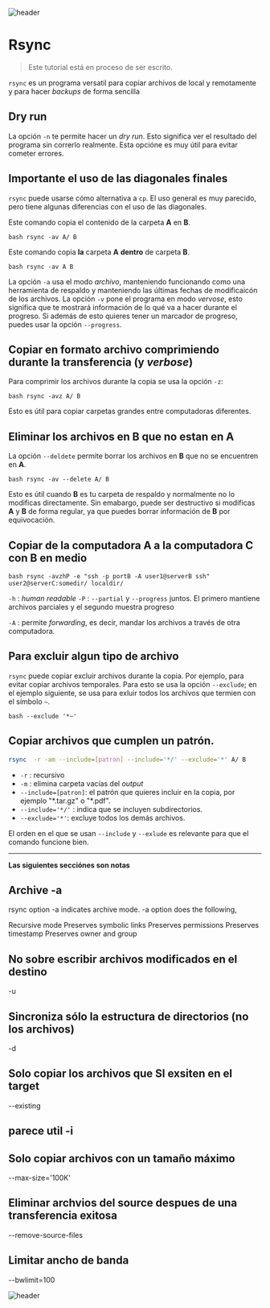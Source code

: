 
![header](/Tutoriales-IFC/assets/header.png)







# Rsync

> Este tutorial está en proceso de ser escrito.

`rsync` es un programa versatil para copiar archivos de local y remotamente y
para hacer *backups* de forma sencilla

## Dry run

La opción `-n` te permite hacer un *dry run*. Esto significa ver el resultado
del programa sin correrlo realmente. Esta opcióne es muy útil para evitar
cometer errores.

## Importante el uso de las diagonales finales

`rsync` puede usarse cómo alternativa a `cp`. El uso general es muy parecido,
pero tiene algunas diferencias con el uso de las diagonales.

Este comando copia el contenido de la carpeta **A** en **B**.

``bash
rsync -av A/ B
``

Este comando copia **la** carpeta **A** **dentro** de carpeta **B**.

``bash
rsync -av A B
``

La opción `-a` usa el modo *archivo*, manteniendo funcionando como una herramienta
de respaldo y manteniendo las últimas fechas de modificaicón de los archivos.
La opción `-v` pone el programa en modo *vervose*, esto significa que te 
mostrará información de lo qué va a hacer durante el progreso. Si además de esto quieres
tener un marcador de progreso, puedes usar la opción `--progress`.


## Copiar en formato archivo comprimiendo durante la transferencia (y *verbose*)

Para comprimir los archivos durante la copia se usa la opción `-z`:

``bash
rsync -avz A/ B
``

Esto es útil para copiar carpetas grandes entre computadoras diferentes.

## Eliminar los archivos en B que no estan en A

La opción `--deldete` permite borrar los archivos en **B** que no se encuentren
en **A**.


``bash
rsync -av --delete A/ B
``

Esto es útil cuando **B** es tu carpeta de respaldo y normalmente no lo modificas
directamente. Sin emabargo, puede ser destructivo si modificas **A** y **B** de forma
regular, ya que puedes borrar información de **B** por equivocación.


## Copiar de la computadora A a la computadora C con B en medio

``bash
rsync -avzhP -e "ssh -p portB -A user1@serverB ssh" user2@serverC:somedir/ localdir/
``

`-h` : *human readable*
`-P` : `--partial` y `--progress` juntos. El primero mantiene archivos parciales y el segundo
     muestra progreso

`-A` : permite *forwarding*, es decir, mandar los archivos a través de otra computadora.


## Para excluir algun tipo de archivo

`rsync` puede copiar excluir archivos durante la copia. Por ejemplo, para evitar copiar archivos
temporales. Para esto se usa la opción `--exclude`; en el ejemplo siguiente, se usa para exluir
todos los archivos que termien con el símbolo `~`.

``bash
--exclude '*~'
``

## Copiar archivos que cumplen un patrón.

```bash
rsync  -r -am --include=[patron] --include='*/' --exclude='*' A/ B
```

 - `-r` : recursivo
 - `-m` : elimina carpeta vacías del *output*
 - `--include=[patron]`: el patrón que quieres incluir en la copia, por ejemplo "\*.tar.gz" o "\*.pdf".
 - `--include='*/'` : indica que se incluyen subdirectorios.
 - `--exclude='*'`: excluye todos los demás archivos. 

El orden en el que se usan `--include` y `--exlude` es relevante para que el comando funcione bien.


---

**Las siguientes secciónes son notas**

## Archive -a

rsync option -a indicates archive mode. -a option does the following,

Recursive mode
Preserves symbolic links
Preserves permissions
Preserves timestamp
Preserves owner and group


## No sobre escribir archivos modificados en el destino
-u

## Sincroniza sólo la estructura de directorios (no los archivos)
-d

## Solo copiar los archivos que SI exsiten en el target
--existing

## parece util -i

## Solo copiar archivos con un tamaño máximo
 --max-size='100K'

## Eliminar archvios del source despues de una transferencia exitosa
--remove-source-files

## Limitar ancho de banda
--bwlimit=100







![header](/Tutoriales-IFC/assets/header.png)

